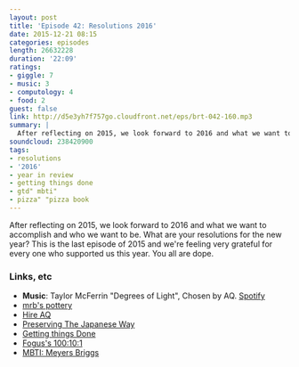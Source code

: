 ```yaml
---
layout: post
title: 'Episode 42: Resolutions 2016'
date: 2015-12-21 08:15
categories: episodes
length: 26632228
duration: '22:09'
ratings:
- giggle: 7
- music: 3
- computology: 4
- food: 2
guest: false
link: http://d5e3yh7f757go.cloudfront.net/eps/brt-042-160.mp3
summary: |
  After reflecting on 2015, we look forward to 2016 and what we want to accomplish and who we want to be. What are your resolutions for the new year? This is the last episode of 2015 and we're feeling very grateful for every one who supported us this year. You all are dope.
soundcloud: 238420900
tags:
- resolutions
- '2016'
- year in review
- getting things done
- gtd" mbti"
- pizza" "pizza book
---
```

After reflecting on 2015, we look forward to 2016 and what we want to accomplish and who we want to be. What are your resolutions for the new year? This is the last episode of 2015 and we're feeling very grateful for every one who supported us this year. You all are dope.
<!-- more -->

### Links, etc

* <strong>Music</strong>: Taylor McFerrin "Degrees of Light", Chosen by AQ. [Spotify](https://open.spotify.com/track/2ftILV2aXpCGfEx81b8JpC)
* [mrb's pottery](https://www.instagram.com/potterybymrb/)
* [Hire AQ](http://quirkey.com/hireme/)
* [Preserving The Japanese Way](http://amzn.to/1Jmosjv)
* [Getting things Done](http://amzn.to/22iMJTq)
* [Fogus's 100:10:1](http://blog.fogus.me/2015/11/04/the-100101-method-my-approach-to-open-source/)
* [MBTI: Meyers Briggs](http://www.myersbriggs.org/my-mbti-personality-type/mbti-basics/)

